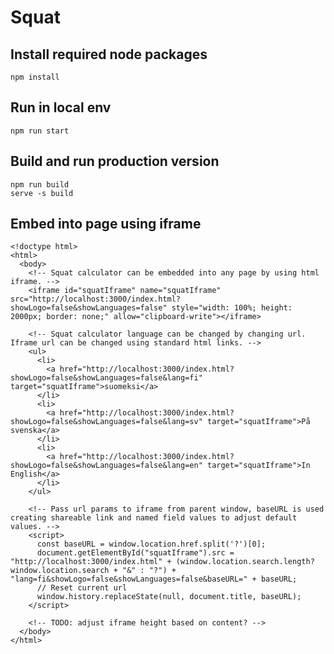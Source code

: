 # Squat

## Install required node packages

    npm install

## Run in local env

    npm run start

## Build and run production version

    npm run build
    serve -s build

## Embed into page using iframe

    <!doctype html>
    <html>
      <body>
        <!-- Squat calculator can be embedded into any page by using html iframe. -->
        <iframe id="squatIframe" name="squatIframe" src="http://localhost:3000/index.html?showLogo=false&showLanguages=false" style="width: 100%; height: 2000px; border: none;" allow="clipboard-write"></iframe>

        <!-- Squat calculator language can be changed by changing url. Iframe url can be changed using standard html links. -->
        <ul>
          <li>
            <a href="http://localhost:3000/index.html?showLogo=false&showLanguages=false&lang=fi" target="squatIframe">suomeksi</a>
          </li>
          <li>
            <a href="http://localhost:3000/index.html?showLogo=false&showLanguages=false&lang=sv" target="squatIframe">På svenska</a>
          </li>
          <li>
            <a href="http://localhost:3000/index.html?showLogo=false&showLanguages=false&lang=en" target="squatIframe">In English</a>
          </li>
        </ul>

        <!-- Pass url params to iframe from parent window, baseURL is used creating shareable link and named field values to adjust default values. -->
        <script>
          const baseURL = window.location.href.split('?')[0];
          document.getElementById("squatIframe").src = "http://localhost:3000/index.html" + (window.location.search.length? window.location.search + "&" : "?") + "lang=fi&showLogo=false&showLanguages=false&baseURL=" + baseURL;
          // Reset current url
          window.history.replaceState(null, document.title, baseURL);
        </script>

        <!-- TODO: adjust iframe height based on content? -->
      </body>
    </html>
